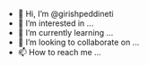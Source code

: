 - 👋 Hi, I’m @girishpeddineti
- 👀 I’m interested in ...
- 🌱 I’m currently learning ...
- 💞️ I’m looking to collaborate on ...
- 📫 How to reach me ...

<!---
girishpeddineti/girishpeddineti is a ✨ special ✨ repository because its `README.md` (this file) appears on your GitHub profile.
You can click the Preview link to take a look at your changes.
--->
